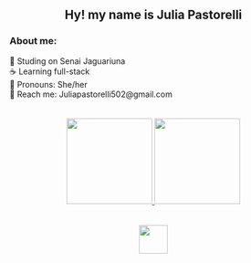 <h2 align="center">Hy! my name is Julia Pastorelli</h2>

<div>
  <h3> About me: </h3>
🚩  Studing on Senai Jaguariuna <br>
☕️  Learning full-stack <br>
📢  Pronouns: She/her <br>
💬  Reach me: Juliapastorelli502@gmail.com <br>
</div>
  <br></br>
<div align="center">
  <a href="https://github.com/PastorelliJulia">
  <img height="150em" src="https://github-readme-stats.vercel.app/api?username=PastorelliJulia&show_icons=true&theme=dracula&include_all_comsits=true&count_private=true"/>
    <img height="150em" src="https://github-readme-stats.vercel.app/api/top-langs/?username=PastorelliJulia&layout=compact&langs_count=7&theme=dracula"/>
</div>
  <br></br>
<div align="center">
  <a href="https://linktr.ee/pastorellijulia">
   <img height="50em" src="https://user-images.githubusercontent.com/99231270/167124234-211535a2-86d8-4ad8-95bd-cf78e8711b2a.png"/>
</div>

